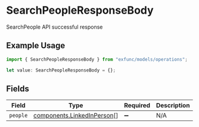 # SearchPeopleResponseBody

SearchPeople API successful response

## Example Usage

```typescript
import { SearchPeopleResponseBody } from "exfunc/models/operations";

let value: SearchPeopleResponseBody = {};
```

## Fields

| Field                                                                    | Type                                                                     | Required                                                                 | Description                                                              |
| ------------------------------------------------------------------------ | ------------------------------------------------------------------------ | ------------------------------------------------------------------------ | ------------------------------------------------------------------------ |
| `people`                                                                 | [components.LinkedInPerson](../../models/components/linkedinperson.md)[] | :heavy_minus_sign:                                                       | N/A                                                                      |